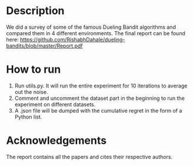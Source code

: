 # Description
We did a survey of some of the famous Dueling Bandit algorithms and compared them in 4 different environments. The final report can be found here: https://github.com/RishabhDahale/dueling-bandits/blob/master/Report.pdf

# How to run
1. Run utils.py. It will run the entire experiment for 10 iterations to average out the noise.
2. Comment and uncomment the dataset part in the beginning to run the experiment on different datasets.
3. A .json file will be dumped with the cumulative regret in the form of a Python list.

# Acknowledgements

The report contains all the papers and cites their respective authors.
